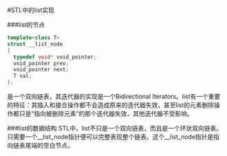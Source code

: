 #STL中的list实现

###list的节点

```c++
template<class T>
struct __list_node
{
  typedef void* void_pointer;
  void_pointer prev;
  void_pointer next;
  T val;
};
```
是一个双向链表，其迭代器的实现是一个Bidirectional Iterators。list有一个重要的特征：其插入和接合操作都不会造成原来的迭代器失效，甚至list的元素删除操作都只是“指向被删除元素”的那个迭代器失效，其他迭代器不受影响。

###list的数据结构
STL中，list不只是一个双向链表，而且是一个环状双向链表。只需要一个__list_node指针便可以完整表现整个链表。这个__list_node指针是指向链表尾端的空白节点。